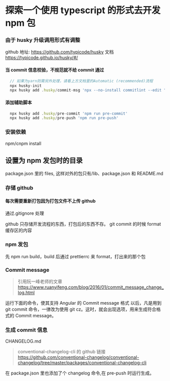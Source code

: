 # 探索一个使用 typescript 的形式去开发 npm 包

### 由于 husky 升级调用形式有调整

github 地址: https://github.com/typicode/husky
文档 https://typicode.github.io/husky/#/

#### 当 commit 信息校验，不规范就不给 commit 通过

```js
  // 如果为yarn则需另外处理，请看上方文档里的Automatic (recommended)流程
  npx husky-init
  npx husky add .husky/commit-msg 'npx --no-install commitlint --edit "$1"'
```

#### 添加辅助脚本

```js
  npx husky add .husky/pre-commit 'npm run pre-commit'
  npx husky add .husky/pre-push 'npm run pre-push'
```

### 安装依赖

npm/cnpm install

## 设置为 npm 发包时的目录

package.json 里的 files, 这样对外的包只有/lib、package.json 和 README.md

### 存储 github

#### 每次需要重新打包因为打包文件不上传 github

通过.gitignore 处理

github 只存储开发流程的东西，打包后的东西不存。 git commit 的时候 format 缓存区的内容

### npm 发包

先 npm run build，build 后通过 prettierrc 来 format，打出来的那个包

### Commit message

> 引用阮一峰老师的文章 https://www.ruanyifeng.com/blog/2016/01/commit_message_change_log.html

运行下面的命令，使其支持 Angular 的 Commit message 格式
以后，凡是用到 git commit 命令，一律改为使用 git cz。这时，就会出现选项，用来生成符合格式的 Commit message。

### 生成 commit 信息

CHANGELOG.md

> conventional-changelog-cli 的 github 链接 https://github.com/conventional-changelog/conventional-changelog/tree/master/packages/conventional-changelog-cli

在 package.json 里也添加了个 changelog 命令,在 pre-push 时运行生成。

